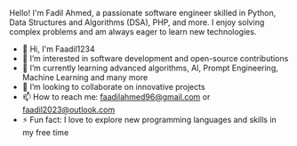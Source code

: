 Hello! I'm Fadil Ahmed, a passionate software engineer skilled in Python, Data Structures and Algorithms (DSA), PHP, and more. I enjoy solving complex problems and am always eager to learn new technologies.

- 👋 Hi, I'm Faadil1234
- 👀 I’m interested in software development and open-source contributions
- 🌱 I’m currently learning advanced algorithms, AI, Prompt Engineering, Machine Learning and many more
- 💞️ I’m looking to collaborate on innovative projects
- 📫 How to reach me: [faadilahmed96@gmail.com](mailto:faadilahmed96@gmail.com) or [faadil2023@outlook.com](mailto:faadil2023@outlook.com)
- ⚡ Fun fact: I love to explore new programming languages and skills in my free time

